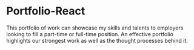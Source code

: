 # Portfolio-React
This portfolio of work can showcase my skills and talents to employers looking to fill a part-time or full-time position. An effective portfolio highlights our strongest work as well as the thought processes behind it. 
